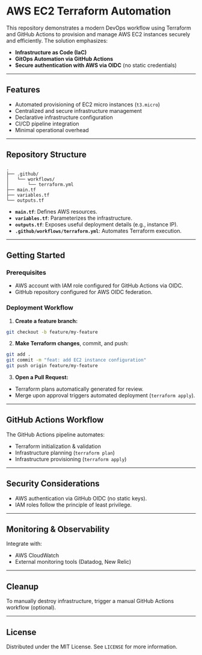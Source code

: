 # AWS EC2 Terraform Automation

This repository demonstrates a modern DevOps workflow using Terraform and GitHub Actions to provision and manage AWS EC2 instances securely and efficiently. The solution emphasizes:

- **Infrastructure as Code (IaC)**
- **GitOps Automation via GitHub Actions**
- **Secure authentication with AWS via OIDC** (no static credentials)

---

## Features

- Automated provisioning of EC2 micro instances (`t3.micro`)
- Centralized and secure infrastructure management
- Declarative infrastructure configuration
- CI/CD pipeline integration
- Minimal operational overhead

---

## Repository Structure

```
.
├── .github/
│   └── workflows/
│       └── terraform.yml
├── main.tf
├── variables.tf
└── outputs.tf
```

- **`main.tf`**: Defines AWS resources.
- **`variables.tf`**: Parameterizes the infrastructure.
- **`outputs.tf`**: Exposes useful deployment details (e.g., instance IP).
- **`.github/workflows/terraform.yml`**: Automates Terraform execution.

---

## Getting Started

### Prerequisites

- AWS account with IAM role configured for GitHub Actions via OIDC.
- GitHub repository configured for AWS OIDC federation.

### Deployment Workflow

1. **Create a feature branch:**

```bash
git checkout -b feature/my-feature
```

2. **Make Terraform changes**, commit, and push:

```bash
git add .
git commit -m "feat: add EC2 instance configuration"
git push origin feature/my-feature
```

3. **Open a Pull Request:**

- Terraform plans automatically generated for review.
- Merge upon approval triggers automated deployment (`terraform apply`).

---

## GitHub Actions Workflow

The GitHub Actions pipeline automates:

- Terraform initialization & validation
- Infrastructure planning (`terraform plan`)
- Infrastructure provisioning (`terraform apply`)

---

## Security Considerations

- AWS authentication via GitHub OIDC (no static keys).
- IAM roles follow the principle of least privilege.

---

## Monitoring & Observability

Integrate with:

- AWS CloudWatch
- External monitoring tools (Datadog, New Relic)

---

## Cleanup

To manually destroy infrastructure, trigger a manual GitHub Actions workflow (optional).

---

## License

Distributed under the MIT License. See `LICENSE` for more information.


